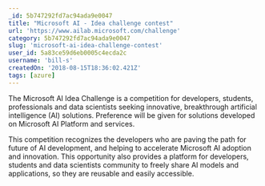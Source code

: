 ```yaml
---
_id: 5b747292fd7ac94ada9e0047
title: "Microsoft AI - Idea challenge contest"
url: 'https://www.ailab.microsoft.com/challenge'
category: 5b747292fd7ac94ada9e0047
slug: 'microsoft-ai-idea-challenge-contest'
user_id: 5a83ce59d6eb0005c4ecda2c
username: 'bill-s'
createdOn: '2018-08-15T18:36:02.421Z'
tags: [azure]
---
```


The Microsoft AI Idea Challenge is a competition for developers, students, professionals and data scientists seeking innovative, breakthrough artificial intelligence (AI) solutions. Preference will be given for solutions developed on Microsoft AI Platform and services.

This competition recognizes the developers who are paving the path for future of AI development, and helping to accelerate Microsoft AI adoption and innovation. This opportunity also provides a platform for developers, students and data scientists community to freely share AI models and applications, so they are reusable and easily accessible.
